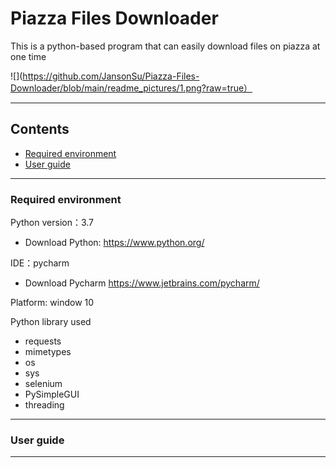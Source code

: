 Piazza Files Downloader 
======
This is a python-based program that can easily download files on piazza at one time

![](https://github.com/JansonSu/Piazza-Files-Downloader/blob/main/readme_pictures/1.png?raw=true）
******

## Contents <br>
* [Required environment](#required-environment)
* [User guide](#user-guide)
  
********

### Required environment 
Python version：3.7 
* Download Python: https://www.python.org/

IDE：pycharm  
* Download Pycharm https://www.jetbrains.com/pycharm/

Platform: window 10  

Python library used  
* requests
* mimetypes
* os
* sys
* selenium
* PySimpleGUI
* threading
********
### User guide 
********
